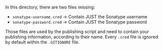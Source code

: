 In this directory, there are two files missing:

- `sonatype-username.cred` -> Contain JUST the Sonatype username
- `sonatype-password.cred` -> Contain JUST the Sonatype password

Those files are used by the publishing script and need to contain your publishing information, according to their name.
Every `.cred` file is ignored by default within the `.GITIGNORE` file.
